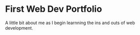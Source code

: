 # First Web Dev Portfolio

A little bit about me as I begin learnning the ins and outs of web development.
